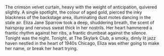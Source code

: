 The crimson velvet curtain, heavy with the weight of anticipation, quivered slightly.  A single spotlight, the colour of aged gold, pierced the inky blackness of the backstage area, illuminating dust motes dancing in the stale air.  Eliza Jane Sparrow took a deep, shuddering breath, the scent of hairspray and nervous sweat thick in her nostrils.  Her heart hammered a frantic rhythm against her ribs, a frantic drumbeat against the silence.  Tonight was the night. Tonight, at The Skylark Club, a smoky, dimly lit jazz haven nestled in the heart of 1940s Chicago, Eliza was either going to make her name, or break her heart trying.
